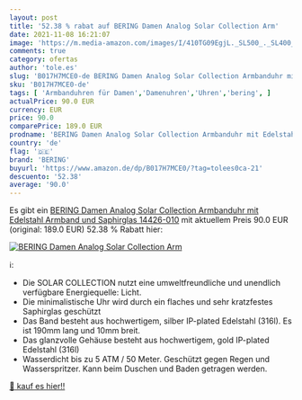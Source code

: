 ```yaml
---
layout: post
title: '52.38 % rabat auf BERING Damen Analog Solar Collection Arm'
date: 2021-11-08 16:21:07
image: 'https://m.media-amazon.com/images/I/410TG09EgjL._SL500_._SL400_.jpg'
comments: true
category: ofertas
author: 'tole.es'
slug: 'B017H7MCE0-de BERING Damen Analog Solar Collection Armbanduhr mit...'
sku: 'B017H7MCE0-de'
tags: [ 'Armbanduhren für Damen','Damenuhren','Uhren','bering', ]
actualPrice: 90.0 EUR
currency: EUR
price: 90.0
comparePrice: 189.0 EUR
prodname: 'BERING Damen Analog Solar Collection Armbanduhr mit Edelstahl Armband und Saphirglas 14426-010'
country: 'de'
flag: '🇩🇪'
brand: 'BERING'
buyurl: 'https://www.amazon.de/dp/B017H7MCE0/?tag=tolees0ca-21'
descuento: '52.38'
average: '90.0'
---
```


Es gibt ein [BERING Damen Analog Solar Collection Armbanduhr mit Edelstahl Armband und Saphirglas 14426-010](https://www.amazon.de/dp/B017H7MCE0/?tag=tolees0ca-21) mit aktuellem Preis 90.0 EUR (original: 189.0 EUR) 52.38 % Rabatt hier:

[![BERING Damen Analog Solar Collection Arm](https://m.media-amazon.com/images/I/410TG09EgjL._SL500_._SL400_.jpg)](https://www.amazon.de/dp/B017H7MCE0/?tag=tolees0ca-21)

ℹ️:

- Die SOLAR COLLECTION nutzt eine umweltfreundliche und unendlich verfügbare Energiequelle: Licht.
- Die minimalistische Uhr wird durch ein flaches und sehr kratzfestes Saphirglas geschützt
- Das Band besteht aus hochwertigem, silber IP-plated Edelstahl (316l). Es ist 190mm lang und 10mm breit.
- Das glanzvolle Gehäuse besteht aus hochwertigem, gold IP-plated Edelstahl (316l)
- Wasserdicht bis zu 5 ATM / 50 Meter. Geschützt gegen Regen und Wasserspritzer. Kann beim Duschen und Baden getragen werden.

[🛒 kauf es hier!!](https://www.amazon.de/dp/B017H7MCE0/?tag=tolees0ca-21)
